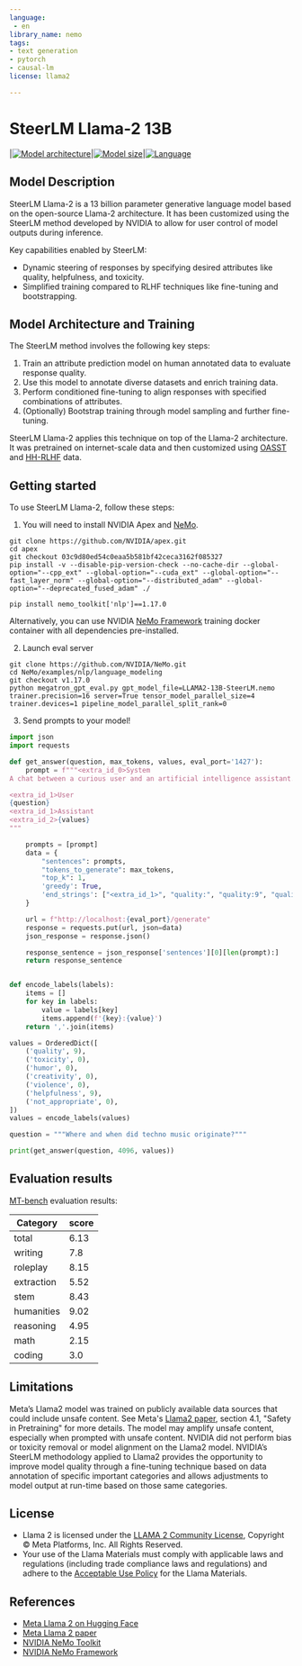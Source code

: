 ```yaml
---
language:
 - en
library_name: nemo
tags:
- text generation
- pytorch
- causal-lm
license: llama2

---
```

# SteerLM Llama-2 13B

<style>
img {
 display: inline;
}
</style>

|[![Model architecture](https://img.shields.io/badge/Model%20Arch-Transformer%20Decoder-green)](#model-architecture)|[![Model size](https://img.shields.io/badge/Params-13B-green)](#model-architecture)|[![Language](https://img.shields.io/badge/Language-Multilingual-green)](#datasets)


## Model Description

SteerLM Llama-2 is a 13 billion parameter generative language model based on the open-source Llama-2 architecture. It has been customized using the SteerLM method developed by NVIDIA to allow for user control of model outputs during inference.

Key capabilities enabled by SteerLM:

- Dynamic steering of responses by specifying desired attributes like quality, helpfulness, and toxicity.
- Simplified training compared to RLHF techniques like fine-tuning and bootstrapping.

## Model Architecture and Training
The SteerLM method involves the following key steps:

1. Train an attribute prediction model on human annotated data to evaluate response quality.
2. Use this model to annotate diverse datasets and enrich training data.
3. Perform conditioned fine-tuning to align responses with specified combinations of attributes.
4. (Optionally) Bootstrap training through model sampling and further fine-tuning.

SteerLM Llama-2 applies this technique on top of the Llama-2 architecture. It was pretrained on internet-scale data and then customized using [OASST](https://huggingface.co/datasets/OpenAssistant/oasst1) and [HH-RLHF](https://huggingface.co/datasets/Anthropic/hh-rlhf) data.
 

## Getting started

To use SteerLM Llama-2, follow these steps:

1. You will need to install NVIDIA Apex and [NeMo](https://github.com/NVIDIA/NeMo). 

```
git clone https://github.com/NVIDIA/apex.git
cd apex
git checkout 03c9d80ed54c0eaa5b581bf42ceca3162f085327
pip install -v --disable-pip-version-check --no-cache-dir --global-option="--cpp_ext" --global-option="--cuda_ext" --global-option="--fast_layer_norm" --global-option="--distributed_adam" --global-option="--deprecated_fused_adam" ./
```

```
pip install nemo_toolkit['nlp']==1.17.0
``` 

Alternatively, you can use NVIDIA [NeMo Framework](https://developer.nvidia.com/nemo-framework) training docker container with all dependencies pre-installed.

2. Launch eval server 

```
git clone https://github.com/NVIDIA/NeMo.git 
cd NeMo/examples/nlp/language_modeling
git checkout v1.17.0
python megatron_gpt_eval.py gpt_model_file=LLAMA2-13B-SteerLM.nemo trainer.precision=16 server=True tensor_model_parallel_size=4 trainer.devices=1 pipeline_model_parallel_split_rank=0
```

3. Send prompts to your model!

```python
import json
import requests

def get_answer(question, max_tokens, values, eval_port='1427'):
    prompt = f"""<extra_id_0>System
A chat between a curious user and an artificial intelligence assistant. The assistant gives helpful, detailed, and polite answers to the user's questions.

<extra_id_1>User
{question}
<extra_id_1>Assistant
<extra_id_2>{values}
"""

    prompts = [prompt]
    data = {
        "sentences": prompts,
        "tokens_to_generate": max_tokens,
        "top_k": 1,
        'greedy': True,
        'end_strings': ["<extra_id_1>", "quality:", "quality:9", "quality:0"]
    }

    url = f"http://localhost:{eval_port}/generate"
    response = requests.put(url, json=data)
    json_response = response.json()

    response_sentence = json_response['sentences'][0][len(prompt):]
    return response_sentence


def encode_labels(labels):
    items = []
    for key in labels:
        value = labels[key]
        items.append(f'{key}:{value}')
    return ','.join(items)

values = OrderedDict([
    ('quality', 9),
    ('toxicity', 0),
    ('humor', 0),
    ('creativity', 0),
    ('violence', 0),
    ('helpfulness', 9),
    ('not_appropriate', 0),
])
values = encode_labels(values)

question = """Where and when did techno music originate?"""

print(get_answer(question, 4096, values))
```


## Evaluation results

[MT-bench](https://arxiv.org/abs/2306.05685) evaluation results:

|Category | score|
|---|---|
|total|  6.13|
|writing | 7.8|
|roleplay | 8.15|
|extraction | 5.52|
|stem | 8.43|
|humanities | 9.02|
|reasoning | 4.95|
|math | 2.15|
|coding | 3.0|

## Limitations

Meta’s Llama2 model was trained on publicly available data sources that could include unsafe content. See Meta's [Llama2 paper](https://ai.meta.com/research/publications/llama-2-open-foundation-and-fine-tuned-chat-models/), section 4.1, "Safety in Pretraining" for more details. The model may amplify unsafe content, especially when prompted with unsafe content. NVIDIA did not perform bias or toxicity removal or model alignment on the Llama2 model. NVIDIA’s SteerLM methodology applied to Llama2 provides the opportunity to improve model quality through a fine-tuning technique based on data annotation of specific important categories and allows adjustments to model output at run-time based on those same categories. 


## License

- Llama 2 is licensed under the [LLAMA 2 Community License](https://ai.meta.com/llama/license/), Copyright © Meta Platforms, Inc. All Rights Reserved.
- Your use of the Llama Materials must comply with applicable laws and regulations (including trade compliance laws and regulations) and adhere to the [Acceptable Use Policy](https://ai.meta.com/llama/use-policy) for the Llama Materials.


## References

* [Meta Llama 2 on Hugging Face](https://huggingface.co/meta-llama)
* [Meta Llama 2 paper](https://arxiv.org/abs/2307.09288)
* [NVIDIA NeMo Toolkit](https://github.com/NVIDIA/NeMo)
* [NVIDIA NeMo Framework](https://developer.nvidia.com/nemo-framework)
